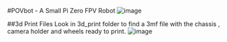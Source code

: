 #POVbot - A Small Pi Zero FPV Robot
![image](https://github.com/wattnotions/povbot2/assets/7674300/4a9fc191-8f11-4aae-98d8-992cb4aad427)

##3d Print Files
Look in 3d_print folder to find a 3mf file with the chassis , camera holder and wheels ready to print.
![image](https://github.com/wattnotions/povbot2/assets/7674300/31780969-2fae-40e5-b1e3-d2d0569c6492)
